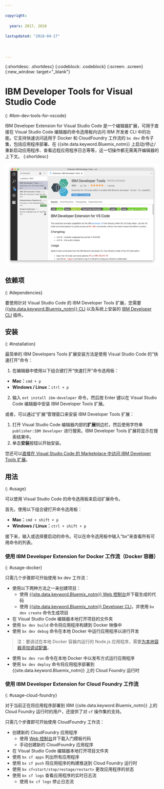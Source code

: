 ```yaml
---

copyright:

  years: 2017, 2018

lastupdated: "2018-04-17"



---
```


{:shortdesc: .shortdesc}
{:codeblock: .codeblock}
{:screen: .screen}
{:new_window: target="_blank"}

# IBM Developer Tools for Visual Studio Code
{: #ibm-dev-tools-for-vscode}

IBM Developer Extension for Visual Studio Code 是一个编辑器扩展，可用于直接在 Visual Studio Code 编辑器的命令选用板内访问 IBM 开发者 CLI 中的功能。它支持快速访问适用于 Docker 和 CloudFoundry 工作流的 `bx dev` 命令子集，包括应用程序部署、在 {{site.data.keyword.Bluemix_notm}} 上启动/停止/重新启动应用程序、查看远程应用程序日志等等，这一切操作都无需离开编辑器的上下文。
{:shortdesc}

![IBM Developer Tools 扩展下载屏幕的截屏。](vscode.png "Visual Studio Code 中的扩展下载屏幕")

## 依赖项
{: #dependencies}

要使用针对 Visual Studio Code 的 IBM Developer Tools 扩展，您需要 [{{site.data.keyword.Bluemix_notm}} CLI](https://plugins.ng.bluemix.net/ui/home.html) 以及系统上安装的 [IBM Developer CLI](index.html) 插件。

## 安装
{: #installation}

最简单的 IBM Developers Tools 扩展安装方法是使用 Visual Studio Code 的“快速打开”命令：

1. 在编辑器中使用以下组合键打开“快速打开”命令选用板：

  * **Mac：**`cmd + p`
  * **Windows / Linux：**`ctrl + p`

2. 输入 `ext install ibm-developer` 命令，然后按 Enter 键以在 Visual Studio Code 编辑器中安装 IBM Developer Tools 扩展。

或者，可以通过“扩展”管理窗口来安装 IBM Developer Tools 扩展：

1. 打开 Visual Studio Code 编辑器内部的**扩展**侧边栏，然后使用字符串 `publisher:IBM Developer` 进行搜索。IBM Developer Tools 扩展将显示在搜索结果中。  
2. 单击**安装**按钮以开始安装。

您还可以[直接在 Visual Studio Code 的 Marketplace 中访问 IBM Developer Tools 扩展](https://marketplace.visualstudio.com/items?itemName=IBM.ibm-developer)。

## 用法
{: #usage}

可以使用 Visual Studio Code 的命令选用板来启动扩展命令。

首先，使用以下组合键打开命令选用板：

* **Mac：**`cmd + shift + p`
* **Windows / Linux：**`ctrl + shift + p`

接下来，输入或选择要启动的命令。可以在命令选用板中输入“bx”来查看所有可用命令的列表。

### 使用 IBM Developer Extension for Docker 工作流（Docker 容器）
{: #usage-docker}

只需几个步骤即可开始使用 bx dev 工作流：
* 使用以下两种方法之一来创建项目：
  * 使用 [{{site.data.keyword.Bluemix_notm}} Web 控制台](https://console.ng.bluemix.net/developer/getting-started/)并下载生成的代码
  * 使用 [{{site.data.keyword.Bluemix_notm}} Developer CLI](index.html)，并使用 `bx dev create` 命令生成项目
* 在 Visual Studio Code 编辑器本地打开项目的文件夹
* 使用 `bx dev build` 命令将应用程序构建到 Docker 映像中
* 使用 `bx dev debug` 命令在本地 Docker 中运行应用程序以进行开发
> 注：要调试在本地 Docker 容器内运行的 Node.js 应用程序，需要[为本地容器添加调试配置](https://github.com/IBM-Bluemix/ibm-developer-extension-vscode#debugging-nodejs-apps-within-the-local-docker-container)。
* 使用 `bx dev run` 命令在本地 Docker 中以发布方式运行应用程序
* 使用 `bx dev deploy` 命令将应用程序部署到 {{site.data.keyword.Bluemix_notm}} 上的 Cloud Foundry 运行时 

### 使用 IBM Developer Extension for Cloud Foundry 工作流
{: #usage-cloud-foundry}

对于当前正在将应用程序部署到 IBM {{site.data.keyword.Bluemix_notm}} 上的 Cloud Foundry 运行时的用户，还提供了对 `cf` 操作集的支持。

只需几个步骤即可开始使用 CloudFoundry 工作流：
* 创建新的 CloudFoundry 应用程序
  * 使用 [Web 控制台](https://console.ng.bluemix.net/dashboard/cf-apps)并下载入门模板代码
  * 手动创建新的 CloudFoundry 应用程序
* 在 Visual Studio Code 编辑器本地打开项目文件夹
* 使用 `bx cf apps` 列出所有应用程序
* 使用 `bx cf push` 将应用程序的构建推送到 Cloud Foundry 运行时
* 使用 `bx cf<start/stop/restage/restart>` 更改应用程序的状态
* 使用 `bx cf logs` 查看应用程序的实时日志流
  * 使用 `bx cf logs` 停止日志流
